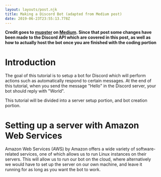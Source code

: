 ```yaml
---
layout: layouts/post.njk
title: Making a Discord Bot (adapted from Medium post)
date: 2019-06-23T23:55:13.778Z
---
```

**Credit goes to [mupster](https://medium.com/@moomooptas) on [Medium](https://medium.com/@moomooptas/how-to-make-a-simple-discord-bot-in-python-40ed991468b4). Since that post some changes have been made to the Discord API which are covered in this post, as well as how to actually host the bot once you are finished with the coding portion**

# Introduction

The goal of this tutorial is to setup a bot for Discord which will perform actions such as automatically respond to certain messages. At the end of this tutorial, when you send the message "Hello" in the Discord server, your bot should reply with "World".

This tutorial will be divided into a server setup portion, and bot creation portion.

# Setting up a server with Amazon Web Services
Amazon Web Services (AWS) by Amazon offers a wide variety of software-related services, one of which allows us to run Linux instances on their servers. This will allow us to run our bot on the cloud, where alternatively we would have to set up the server on our own machine, and leave it running for as long as you want the bot to work. 

## 
